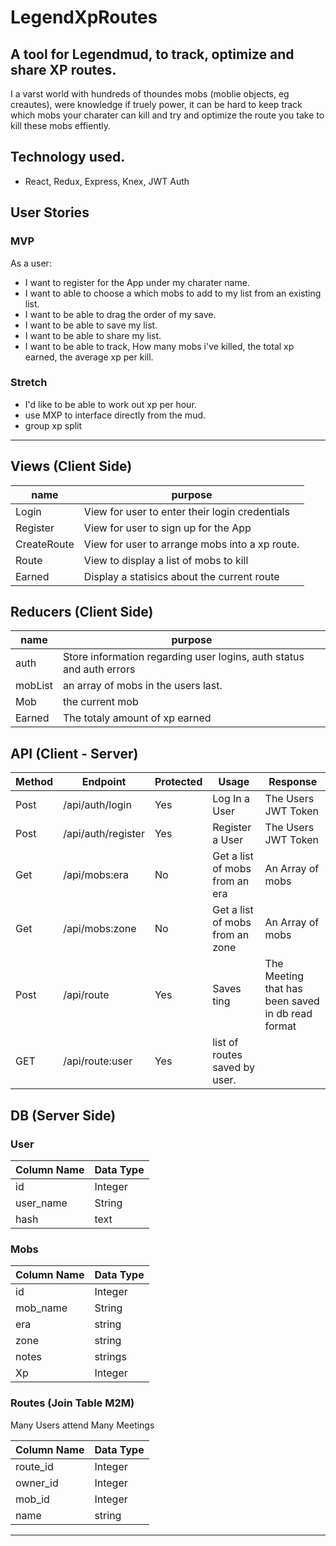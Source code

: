 # LegendXpRoutes

## A tool for Legendmud, to track, optimize and share XP routes. 
I a varst world with hundreds of thoundes mobs (moblie objects, eg creautes), were knowledge if truely power, it can be hard to keep track which mobs your charater can kill and try and optimize the route you take to kill these mobs effiently. 


## Technology used.

* React, Redux, Express, Knex, JWT Auth


## User Stories

### MVP

As a user:
  * I want to register for the App under my charater name. 
  * I want to able to choose a which mobs to add to my list from an existing list. 
  * I want to be able to drag the order of my save. 
  * I want to be able to save my list. 
  * I want to be able to share my list. 
  * I want to be able to track, How many mobs i've killed, the total xp earned, the average xp per kill.  

### Stretch
  * I'd like to be able to work out xp per hour. 
  * use MXP to interface directly from the mud. 
  * group xp split
  

  ---

## Views (Client Side)
  | name | purpose |
  | --- | --- |
  | Login | View for user to enter their login credentials |
  | Register | View for user to sign up for the App |
  | CreateRoute | View for user to arrange mobs into a xp route. |
  | Route | View to display a list of mobs to kill |
  | Earned | Display a statisics about the current route|


## Reducers (Client Side)

  | name | purpose |
  | --- | --- |
  | auth | Store information regarding user logins, auth status and auth errors |
  | mobList | an array of mobs in the users last. 
  | Mob | the current mob 
  | Earned | The totaly amount of xp earned
  

## API (Client - Server)

| Method | Endpoint | Protected | Usage | Response |
| --- | --- | --- | --- | --- |
| Post | /api/auth/login | Yes | Log In a User | The Users JWT Token |
| Post | /api/auth/register | Yes | Register a User | The Users JWT Token |
| Get | /api/mobs:era | No | Get a list of mobs from an era | An Array of mobs |
| Get | /api/mobs:zone | No | Get a list of mobs from an zone | An Array of mobs |
| Post | /api/route | Yes | Saves ting | The Meeting that has been saved in db read format |
| GET | /api/route:user |Yes | list of routes saved by user. 


## DB (Server Side)

### User
  | Column Name | Data Type |
  | --- | --- |
  | id | Integer |
  | user_name | String |
  | hash | text |

### Mobs
  | Column Name | Data Type |
  | --- | --- |
  | id | Integer |
  | mob_name | String |
  | era | string |
  | zone | string |
  | notes | strings |
  | Xp | Integer

### Routes (Join Table M2M)

  Many Users attend Many Meetings

 | Column Name | Data Type |
 | --- | --- |
 | route_id | Integer
 | owner_id | Integer
 | mob_id | Integer 
 | name | string

 ---
